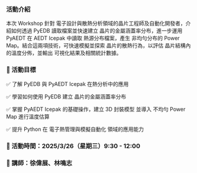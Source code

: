 ### 活動介紹
本次 Workshop 針對 電子設計與散熱分析領域的晶片工程師及自動化開發者，介紹如何透過 PyEDB 讀取檔案並快速建立 晶片的金屬涵蓋率分布，進一步運用 PyAEDT 在 AEDT Icepak 中讀取 熱源分布檔案，產生 非均勻分布的 Power Map。結合這兩項技術，可快速模擬並探索 晶片的散熱行為，以評估 晶片結構內的溫度分佈，並輸出 可視化結果及相關統計數據。
### 🎯 活動目標

✅ 了解 PyEDB 與 PyAEDT Icepak 在熱分析中的應用

✅ 學習如何使用 PyEDB 建立 晶片的金屬涵蓋率分布

✅ 掌握 PyAEDT Icepak 的基礎操作，建立 3D 封裝模型 並導入 不均勻 Power Map 進行溫度估算

✅ 提升 Python 在 電子熱管理與模擬自動化 領域的應用能力

### 📅 活動時間：2025/3/26（星期三）9:30 - 12:00

### 🎤 講師：徐偉展、林鳴志